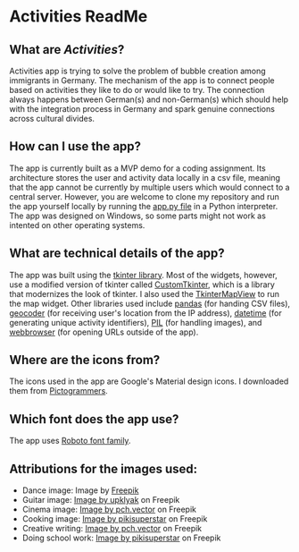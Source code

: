 # Activities ReadMe

## What are *Activities*?
Activities app is trying to solve the problem of bubble creation among immigrants in Germany. The mechanism of the app is to connect people based on activities they like to do or would like to try. The connection always happens between German(s) and non-German(s) which should help with the integration process in Germany and spark genuine connections across cultural divides.

## How can I use the app?
The app is currently built as a MVP demo for a coding assignment. Its architecture stores the user and activity data locally in a csv file, meaning that the app cannot be currently by multiple users which would connect to a central server. However, you are welcome to clone my repository and run the app yourself locally by running the [app.py file]([https://docs.python.org/3/library/tkinter.html](https://github.com/lukasmikulec/lukas-mikulec-tb-ii/blob/main/app.py)) in a Python interpreter. The app was designed on Windows, so some parts might not work as intented on other operating systems.

## What are technical details of the app?
The app was built using the [tkinter library](https://docs.python.org/3/library/tkinter.html). Most of the widgets, however, use a modified version of tkinter called [CustomTkinter](https://customtkinter.tomschimansky.com/), which is a library that modernizes the look of tkinter. I also used the [TkinterMapView](https://github.com/TomSchimansky/TkinterMapView) to run the map widget. Other libraries used include [pandas](https://pandas.pydata.org/) (for handing CSV files), [geocoder](https://geocoder.readthedocs.io/) (for receiving user's location from the IP address), [datetime](https://docs.python.org/3/library/datetime.html) (for generating unique activity identifiers), [PIL](https://python-pillow.org/) (for handling images), and [webbrowser](https://docs.python.org/3/library/webbrowser.html) (for opening URLs outside of the app).

## Where are the icons from?
The icons used in the app are Google's Material design icons. I downloaded them from [Pictogrammers](https://pictogrammers.com/library/mdi/).

## Which font does the app use?
The app uses [Roboto font family](https://fonts.google.com/?query=roboto).

## Attributions for the images used:
* Dance image: Image by <a href="https://www.freepik.com/free-vector/hand-drawn-flat-people-dancing_16693469.htm#query=dance&position=1&from_view=search&track=sph&uuid=e1719f41-47bd-48df-aa02-ef8c1c2ccaf6">Freepik</a>
* Guitar image: <a href="https://www.freepik.com/free-vector/artists-play-live-music-urban-skate-park-area_21058329.htm#query=guitar%20playing&position=6&from_view=search&track=ais&uuid=57ea4952-7d14-4228-8805-370fe1fefb5c">Image by upklyak</a> on Freepik
* Cinema image: <a href="https://www.freepik.com/free-vector/back-view-people-movie-theater-flat-flyer-template_12076515.htm#page=2&query=cinema&position=6&from_view=search&track=sph&uuid=a4092a52-1c10-49c2-bded-9f3f382cac7f">Image by pch.vector</a> on Freepik
* Cooking image: <a href="https://www.freepik.com/free-vector/collection-people-cooking-their-favourite-food_8247920.htm#page=2&query=cooking&position=28&from_view=search&track=sph&uuid=befce5c8-6987-4976-94bc-efc47029ab66">Image by pikisuperstar</a> on Freepik
* Creative writing: <a href="https://www.freepik.com/free-vector/tiny-creative-people-writing-poems-typewriter-persons-reading-antique-books-feather-ink-bottle-flat-vector-illustration-literature-poetry-concept-banner-website-design-landing-page_24644938.htm#query=writing%20workshop&position=2&from_view=search&track=ais&uuid=594c2f5a-0fff-4446-98b5-1528339bc8d4">Image by pch.vector</a> on Freepik
* Doing school work: <a href="https://www.freepik.com/free-vector/business-people-looking-book_5949657.htm#query=homework&position=13&from_view=search&track=sph&uuid=2f4d251a-068f-4cbe-b92a-0d9d3223c5a0">Image by pikisuperstar</a> on Freepik
